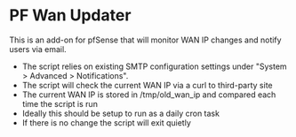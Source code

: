 # PF Wan Updater
This is an add-on for pfSense that will monitor WAN IP changes and notify users via email.

- The script relies on existing SMTP configuration settings under "System > Advanced > Notifications".
- The script will check the current WAN IP via a curl to third-party site
- The current WAN IP is stored in /tmp/old_wan_ip and compared each time the script is run
- Ideally this should be setup to run as a daily cron task
- If there is no change the script will exit quietly
